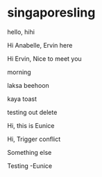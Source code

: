 # singaporesling

hello, hihi


Hi Anabelle, Ervin here


Hi Ervin, Nice to meet you


morning


laksa beehoon


kaya toast


testing out delete


Hi, this is Eunice


Hi, Trigger conflict


Something else


Testing -Eunice
